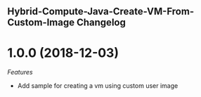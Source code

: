 ## Hybrid-Compute-Java-Create-VM-From-Custom-Image Changelog

<a name="1.0.0"></a>
# 1.0.0 (2018-12-03)

*Features*
* Add sample for creating a vm using custom user image
